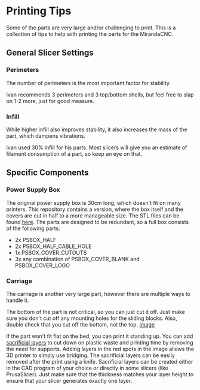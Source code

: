# Printing Tips
Some of the parts are very large and/or challenging to print. This is a collection of tips to help with printing the parts for the MirandaCNC.

## General Slicer Settings
### Perimeters
The number of perimeters is the most important factor for stability. 

Ivan recommends 3 perimeters and 3 top/bottom shells, but feel free to slap on 1-2 more, just for good measure.

### Infill
While higher infill also improves stability, it also increases the mass of the part, which dampens vibrations.

Ivan used 30% infill for his parts. Most slicers will give you an estimate of filament consumption of a part, so keep an eye on that.

## Specific Components

### Power Supply Box
The original power supply box is 30cm long, which doesn't fit on many printers. This repository contains a version, where the box itself and the covers are cut in half to a more manageable size. The STL files can be found [here](modifications/power_supply_box_halved). The parts are designed to be redundant, so a full box consists of the following parts:

 - 2x PSBOX_HALF
 - 2x PSBOX_HALF_CABLE_HOLE
 - 1x PSBOX_COVER_CUTOUTS
 - 3x any combination of PSBOX_COVER_BLANK and PSBOX_COVER_LOGO

### Carriage
The carriage is another very large part, however there are multiple ways to handle it.

The bottom of the part is not critical, so you can just cut it off. Just make sure you don't cut off any mounting holes for the sliding blocks. Also, double check that you cut off the bottom, not the top. [Image](https://i.imgur.com/QEvIyVc.png)

If the part won't fit flat on the bed, you can print it standing up. You can add [sacrificial layers](https://i.imgur.com/FXWv8qv.png) to cut down on plastic waste and printing time by removing the need for supports. Adding layers in the red spots in the image allows the 3D printer to simply use bridging. The sacrificial layers can be easily removed after the print using a knife. Sacrificial layers can be created either in the CAD program of your choice or directly in some slicers (like PrusaSlicer). Just make sure that the thickness matches your layer height to ensure that your slicer generates exactly one layer.